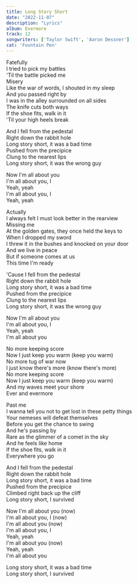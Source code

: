 ```yaml
---
title: Long Story Short
date: "2022-11-07"
description: "Lyrics"
album: Evermore
track: 12
songwriters: ['Taylor Swift', 'Aaron Dessner']
cat: 'Fountain Pen'
---
```

<p className="verse-one">
Fatefully<br />
I tried to pick my battles<br />
'Til the battle picked me<br />
Misery<br />
Like the war of words, I shouted in my sleep<br />
And you passed right by<br />
I was in the alley surrounded on all sides<br />
The knife cuts both ways<br />
If the shoe fits, walk in it<br />
'Til your high heels break<br />
</p>
<p className="chorus">
And I fell from the pedestal<br />
Right down the rabbit hole<br />
Long story short, it was a bad time<br />
Pushed from the precipice<br />
Clung to the nearest lips<br />
Long story short, it was the wrong guy<br />
</p>
<p className="post-chorus">
Now I'm all about you<br />
I'm all about you, I<br />
Yeah, yeah<br />
I'm all about you, I<br />
Yeah, yeah<br />
</p>
<p className="verse-two">
Actually<br />
I always felt I must look better in the rearview<br />
Missing me<br />
At the golden gates, they once held the keys to<br />
When I dropped my sword<br />
I threw it in the bushes and knocked on your door<br />
And we live in peace<br />
But if someone comes at us<br />
This time I'm ready<br />
</p>
<p className="chorus">
'Cause I fell from the pedestal<br />
Right down the rabbit hole<br />
Long story short, it was a bad time<br />
Pushed from the precipice<br />
Clung to the nearest lips<br />
Long story short, it was the wrong guy<br />
</p>
<p className="post-chorus">
Now I'm all about you<br />
I'm all about you, I<br />
Yeah, yeah<br />
I'm all about you<br />
</p>
<p className="bridge">
No more keeping score<br />
Now I just keep you warm (keep you warm)<br />
No more tug of war now<br />
I just know there's more (know there's more)<br />
No more keeping score<br />
Now I just keep you warm (keep you warm)<br />
And my waves meet your shore<br />
Ever and evermore<br />
</p>
<p className="verse-three">
Past me<br />
I wanna tell you not to get lost in these petty things<br />
Your nemeses will defeat themselves<br />
Before you get the chance to swing<br />
And he's passing by<br />
Rare as the glimmer of a comet in the sky<br />
And he feels like home<br />
If the shoe fits, walk in it<br />
Everywhere you go<br />
</p>
<p className="chorus">
And I fell from the pedestal<br />
Right down the rabbit hole<br />
Long story short, it was a bad time<br />
Pushed from the precipice<br />
Climbed right back up the cliff<br />
Long story short, I survived<br />
</p>
<p className="post-chorus">
Now I'm all about you (now)<br />
I'm all about you, I (now)<br />
I'm all about you (now)<br />
I'm all about you, I<br />
Yeah, yeah<br />
I'm all about you (now)<br />
Yeah, yeah<br />
I'm all about you<br />
</p>
<p className="outro">
Long story short, it was a bad time<br />
Long story short, I survived<br />
</p>



